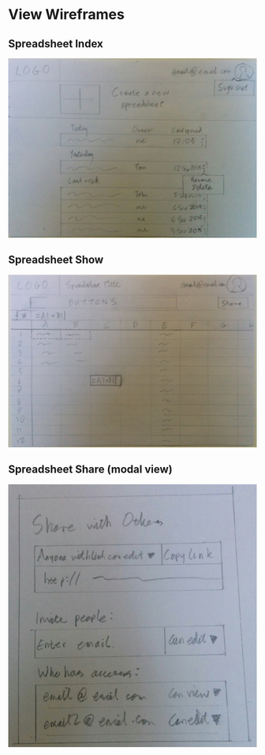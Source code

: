 # View Wireframes


## Spreadsheet Index
![spreadsheet-index]

## Spreadsheet Show
![spreadsheeet-show]

## Spreadsheet Share (modal view)
![spreadsheet-share]

[spreadsheet-index]: ./wireframes/spreadsheet_index.jpg
[spreadsheeet-show]: ./wireframes/spreadsheet_show.jpg
[spreadsheet-share]: ./wireframes/spreadsheet_share.jpg
